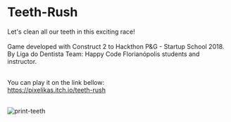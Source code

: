 # Teeth-Rush
Let's clean all our teeth in this exciting race!<br><br>
Game developed with Construct 2 to Hackthon P&G - Startup School 2018.<br>
By Liga do Dentista Team: Happy Code Florianópolis students and instructor.<br><br>

You can play it on the link bellow:<br>
https://pixelikas.itch.io/teeth-rush<br><br>

![print-teeth](https://github.com/Pixelikas/Teeth-Rush/assets/67108278/999b3fb0-6a3a-46ed-b15c-a116098168d8)

